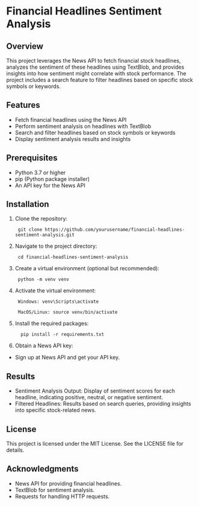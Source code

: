 # Financial Headlines Sentiment Analysis
## Overview

This project leverages the News API to fetch financial stock headlines, analyzes the sentiment of these headlines using TextBlob, and provides insights into how sentiment might correlate with stock performance. The project includes a search feature to filter headlines based on specific stock symbols or keywords.
## Features

* Fetch financial headlines using the News API
* Perform sentiment analysis on headlines with TextBlob
* Search and filter headlines based on stock symbols or keywords
* Display sentiment analysis results and insights

## Prerequisites

* Python 3.7 or higher
* pip (Python package installer)
* An API key for the News API

## Installation

1. Clone the repository:

        git clone https://github.com/yourusername/financial-headlines-sentiment-analysis.git

2. Navigate to the project directory:

        cd financial-headlines-sentiment-analysis

3. Create a virtual environment (optional but recommended):

        python -m venv venv

4. Activate the virtual environment:

        Windows: venv\Scripts\activate

        MacOS/Linux: source venv/bin/activate

5. Install the required packages:

         pip install -r requirements.txt

7. Obtain a News API key:

* Sign up at News API and get your API key. 


## Results

* Sentiment Analysis Output: Display of sentiment scores for each headline, indicating positive, neutral, or negative sentiment.
* Filtered Headlines: Results based on search queries, providing insights into specific stock-related news.


## License

This project is licensed under the MIT License. See the LICENSE file for details.
## Acknowledgments

* News API for providing financial headlines.
* TextBlob for sentiment analysis.
* Requests for handling HTTP requests.
